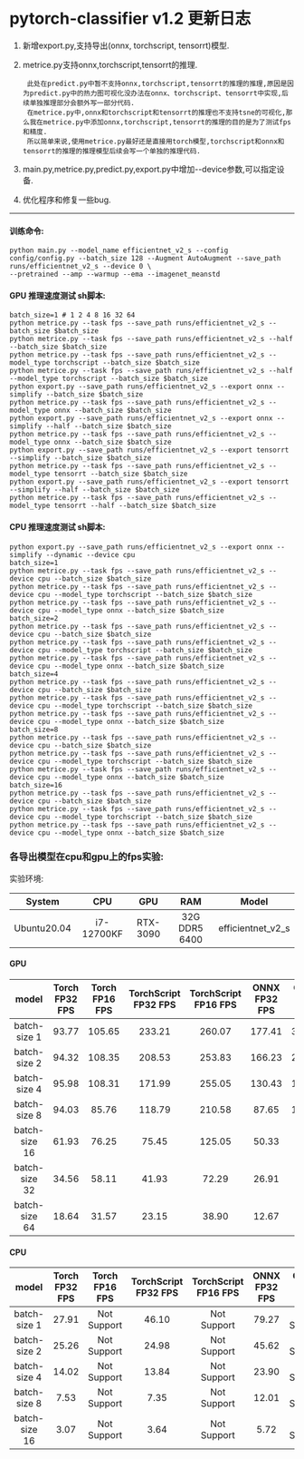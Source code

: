 # pytorch-classifier v1.2 更新日志

1. 新增export.py,支持导出(onnx, torchscript, tensorrt)模型.  
2. metrice.py支持onnx,torchscript,tensorrt的推理.  

        此处在predict.py中暂不支持onnx,torchscript,tensorrt的推理的推理,原因是因为predict.py中的热力图可视化没办法在onnx、torchscript、tensorrt中实现,后续单独推理部分会额外写一部分代码.
        在metrice.py中,onnx和torchscript和tensorrt的推理也不支持tsne的可视化,那么我在metrice.py中添加onnx,torchscript,tensorrt的推理的目的是为了测试fps和精度.
        所以简单来说,使用metrice.py最好还是直接用torch模型,torchscript和onnx和tensorrt的推理的推理模型后续会写一个单独的推理代码.
3. main.py,metrice.py,predict.py,export.py中增加--device参数,可以指定设备.
4. 优化程序和修复一些bug.
 
---
#### 训练命令:
	python main.py --model_name efficientnet_v2_s --config config/config.py --batch_size 128 --Augment AutoAugment --save_path runs/efficientnet_v2_s --device 0 \
    --pretrained --amp --warmup --ema --imagenet_meanstd

#### GPU 推理速度测试  sh脚本:
	batch_size=1 # 1 2 4 8 16 32 64
	python metrice.py --task fps --save_path runs/efficientnet_v2_s --batch_size $batch_size
	python metrice.py --task fps --save_path runs/efficientnet_v2_s --half --batch_size $batch_size
	python metrice.py --task fps --save_path runs/efficientnet_v2_s --model_type torchscript --batch_size $batch_size
	python metrice.py --task fps --save_path runs/efficientnet_v2_s --half --model_type torchscript --batch_size $batch_size
	python export.py --save_path runs/efficientnet_v2_s --export onnx --simplify --batch_size $batch_size
	python metrice.py --task fps --save_path runs/efficientnet_v2_s --model_type onnx --batch_size $batch_size
	python export.py --save_path runs/efficientnet_v2_s --export onnx --simplify --half --batch_size $batch_size
	python metrice.py --task fps --save_path runs/efficientnet_v2_s --model_type onnx --batch_size $batch_size
	python export.py --save_path runs/efficientnet_v2_s --export tensorrt --simplify --batch_size $batch_size
	python metrice.py --task fps --save_path runs/efficientnet_v2_s --model_type tensorrt --batch_size $batch_size
	python export.py --save_path runs/efficientnet_v2_s --export tensorrt --simplify --half --batch_size $batch_size 
	python metrice.py --task fps --save_path runs/efficientnet_v2_s --model_type tensorrt --half --batch_size $batch_size

#### CPU 推理速度测试  sh脚本:
	python export.py --save_path runs/efficientnet_v2_s --export onnx --simplify --dynamic --device cpu
	batch_size=1
	python metrice.py --task fps --save_path runs/efficientnet_v2_s --device cpu --batch_size $batch_size
	python metrice.py --task fps --save_path runs/efficientnet_v2_s --device cpu --model_type torchscript --batch_size $batch_size
	python metrice.py --task fps --save_path runs/efficientnet_v2_s --device cpu --model_type onnx --batch_size $batch_size
	batch_size=2
	python metrice.py --task fps --save_path runs/efficientnet_v2_s --device cpu --batch_size $batch_size
	python metrice.py --task fps --save_path runs/efficientnet_v2_s --device cpu --model_type torchscript --batch_size $batch_size
	python metrice.py --task fps --save_path runs/efficientnet_v2_s --device cpu --model_type onnx --batch_size $batch_size
	batch_size=4
	python metrice.py --task fps --save_path runs/efficientnet_v2_s --device cpu --batch_size $batch_size
	python metrice.py --task fps --save_path runs/efficientnet_v2_s --device cpu --model_type torchscript --batch_size $batch_size
	python metrice.py --task fps --save_path runs/efficientnet_v2_s --device cpu --model_type onnx --batch_size $batch_size
	batch_size=8
	python metrice.py --task fps --save_path runs/efficientnet_v2_s --device cpu --batch_size $batch_size
	python metrice.py --task fps --save_path runs/efficientnet_v2_s --device cpu --model_type torchscript --batch_size $batch_size
	python metrice.py --task fps --save_path runs/efficientnet_v2_s --device cpu --model_type onnx --batch_size $batch_size
	batch_size=16
	python metrice.py --task fps --save_path runs/efficientnet_v2_s --device cpu --batch_size $batch_size
	python metrice.py --task fps --save_path runs/efficientnet_v2_s --device cpu --model_type torchscript --batch_size $batch_size
	python metrice.py --task fps --save_path runs/efficientnet_v2_s --device cpu --model_type onnx --batch_size $batch_size

### 各导出模型在cpu和gpu上的fps实验:

实验环境:

| System | CPU | GPU | RAM | Model |
| :----: | :----: | :----: | :----: | :----: |
| Ubuntu20.04 | i7-12700KF | RTX-3090 | 32G DDR5 6400 | efficientnet_v2_s |


#### GPU
| model | Torch FP32 FPS | Torch FP16 FPS | TorchScript FP32 FPS| TorchScript FP16 FPS | ONNX FP32 FPS | ONNX FP16 FPS | TensorRT FP32 FPS | TensorRT FP16 FPS |
| :----: | :----: | :----: | :----: | :----: | :----: | :----: | :----: | :----: |
| batch-size 1 | 93.77 | 105.65 | 233.21 | 260.07 | 177.41 | 308.52 | 311.60 | 789.19 |
| batch-size 2 | 94.32 | 108.35 | 208.53 | 253.83 | 166.23 | 258.98 | 275.93 | 713.71 |
| batch-size 4 | 95.98 | 108.31 | 171.99 | 255.05 | 130.43 | 190.03 | 212.75 | 573.88 |
| batch-size 8 | 94.03 | 85.76 | 118.79 | 210.58 | 87.65 | 122.31 | 147.36 | 416.71 |
| batch-size 16 | 61.93 | 76.25 | 75.45 | 125.05 | 50.33 | 69.01 | 87.25 | 260.94 |
| batch-size 32 | 34.56 | 58.11 | 41.93 | 72.29 | 26.91 | 34.46 | 48.54 | 151.35 |
| batch-size 64 | 18.64 | 31.57 | 23.15 | 38.90 | 12.67 | 15.90 | 26.19 | 85.47 |

#### CPU
| model | Torch FP32 FPS | Torch FP16 FPS | TorchScript FP32 FPS| TorchScript FP16 FPS | ONNX FP32 FPS | ONNX FP16 FPS | TensorRT FP32 FPS | TensorRT FP16 FPS |
| :----: | :----: | :----: | :----: | :----: | :----: | :----: | :----: | :----: |
| batch-size 1 | 27.91 | Not Support | 46.10 | Not Support | 79.27 | Not Support | Not Support | Not Support |
| batch-size 2 | 25.26 | Not Support | 24.98 | Not Support | 45.62 | Not Support | Not Support | Not Support |
| batch-size 4 | 14.02 | Not Support | 13.84 | Not Support | 23.90 | Not Support | Not Support | Not Support |
| batch-size 8 | 7.53 | Not Support | 7.35 | Not Support | 12.01 | Not Support | Not Support | Not Support |
| batch-size 16 | 3.07 | Not Support | 3.64 | Not Support | 5.72 | Not Support | Not Support | Not Support |
